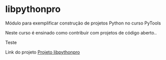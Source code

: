 # libpythonpro
Módulo para exemplificar construção de projetos Python no curso PyTools

Neste curso é ensinado como contribuir com projetos de código aberto..

Teste

Link do projeto [Projeto libpythonpro](https://github.com/ogpgit/libpythonpro)
